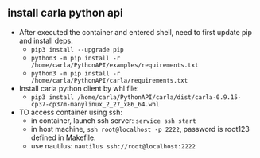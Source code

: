 ## install carla python api
- After executed the container and entered shell, need to first update pip and install deps:
  - `pip3 install --upgrade pip` 
  - `python3 -m pip install -r /home/carla/PythonAPI/examples/requirements.txt`
  - `python3 -m pip install -r /home/carla/PythonAPI/carla/requirements.txt`
- Install carla python client by whl file:
  - `pip3 install /home/carla/PythonAPI/carla/dist/carla-0.9.15-cp37-cp37m-manylinux_2_27_x86_64.whl`
- TO access container using ssh:
  - in container, launch ssh server: `service ssh start`
  - in host machine, `ssh root@localhost -p 2222`, password is root123 defined in Makefile.
  - use nautilus: `nautilus ssh://root@localhost:2222`
